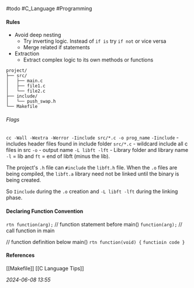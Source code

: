#todo #C_Language #Programming 

#### Rules
- Avoid deep nesting
	- Try inverting logic. Instead of `if is` try `if not` or vice versa
	- Merge related if statements
- Extraction
	- Extract complex logic to its own methods or functions

```
project/
├── src/
│   ├── main.c
│   ├── file1.c
│   └── file2.c
├── include/
│   └── push_swap.h
└── Makefile
```

###### Flags
`cc -Wall -Wextra -Werror -Iinclude src/*.c -o prog_name`
`-Iinclude` - includes header files found in include folder
`src/*.c` - wildcard include all c files in src
`-o` - output name
`-L libft -lft` - Library folder and library name `-l` = lib and `ft` = end of libft (minus the lib).

The project's `.h` file can `#include` the `libft.h` file. When the `.o` files are being compiled, the `libft.a` library need not be linked until the binary is being created.

So `Iinclude` during the `.o` creation and `-L libft -lft` during the linking phase.
#### Declaring Function Convention
`rtn function(arg);` // function statement before main()
`function(arg);` // call function in main

// function definition below main()
`rtn function(void) {`
	`functioin code }`
#### References
[[Makefile]]
[[C Language Tips]]

_2024-06-08 13:55_